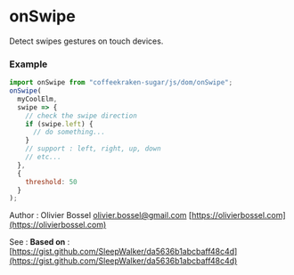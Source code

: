 # onSwipe

Detect swipes gestures on touch devices.

### Example

```js
import onSwipe from "coffeekraken-sugar/js/dom/onSwipe";
onSwipe(
  myCoolElm,
  swipe => {
    // check the swipe direction
    if (swipe.left) {
      // do something...
    }
    // support : left, right, up, down
    // etc...
  },
  {
    threshold: 50
  }
);
```

Author : Olivier Bossel [olivier.bossel@gmail.com](mailto:olivier.bossel@gmail.com) [https://olivierbossel.com](https://olivierbossel.com)

See : **Based on** : [https://gist.github.com/SleepWalker/da5636b1abcbaff48c4d](https://gist.github.com/SleepWalker/da5636b1abcbaff48c4d)

